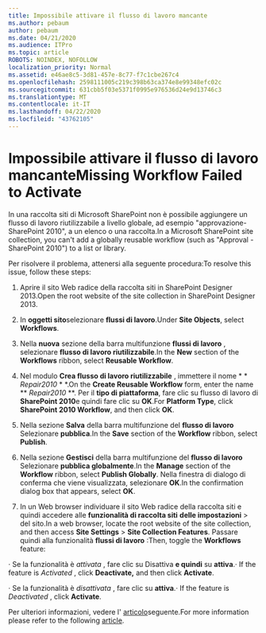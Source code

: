 ```yaml
---
title: Impossibile attivare il flusso di lavoro mancante
ms.author: pebaum
author: pebaum
ms.date: 04/21/2020
ms.audience: ITPro
ms.topic: article
ROBOTS: NOINDEX, NOFOLLOW
localization_priority: Normal
ms.assetid: e46ae8c5-3d81-457e-8c77-f7c1cbe267c4
ms.openlocfilehash: 2598111005c219c398b63ca374e8e99348efc02c
ms.sourcegitcommit: 631cbb5f03e5371f0995e976536d24e9d13746c3
ms.translationtype: MT
ms.contentlocale: it-IT
ms.lasthandoff: 04/22/2020
ms.locfileid: "43762105"
---
```

# <a name="missing-workflow-failed-to-activate"></a><span data-ttu-id="b8cea-102">Impossibile attivare il flusso di lavoro mancante</span><span class="sxs-lookup"><span data-stu-id="b8cea-102">Missing Workflow Failed to Activate</span></span>

<span data-ttu-id="b8cea-103">In una raccolta siti di Microsoft SharePoint non è possibile aggiungere un flusso di lavoro riutilizzabile a livello globale, ad esempio "approvazione-SharePoint 2010", a un elenco o una raccolta.</span><span class="sxs-lookup"><span data-stu-id="b8cea-103">In a Microsoft SharePoint site collection, you can't add a globally reusable workflow (such as "Approval - SharePoint 2010") to a list or library.</span></span>
  
<span data-ttu-id="b8cea-104">Per risolvere il problema, attenersi alla seguente procedura:</span><span class="sxs-lookup"><span data-stu-id="b8cea-104">To resolve this issue, follow these steps:</span></span> 
  
1. <span data-ttu-id="b8cea-105">Aprire il sito Web radice della raccolta siti in SharePoint Designer 2013.</span><span class="sxs-lookup"><span data-stu-id="b8cea-105">Open the root website of the site collection in SharePoint Designer 2013.</span></span>
  
2. <span data-ttu-id="b8cea-106">In **oggetti sito**selezionare **flussi di lavoro**.</span><span class="sxs-lookup"><span data-stu-id="b8cea-106">Under **Site Objects**, select **Workflows**.</span></span> 
  
3. <span data-ttu-id="b8cea-107">Nella **nuova** sezione della barra multifunzione **flussi di lavoro** , selezionare **flusso di lavoro riutilizzabile**.</span><span class="sxs-lookup"><span data-stu-id="b8cea-107">In the **New** section of the **Workflows** ribbon, select **Reusable Workflow**.</span></span> 
  
4. <span data-ttu-id="b8cea-108">Nel modulo **Crea flusso di lavoro riutilizzabile** , immettere il nome \* \* *Repair2010* \* \*.</span><span class="sxs-lookup"><span data-stu-id="b8cea-108">On the **Create Reusable Workflow** form, enter the name \*\* *Repair2010* \*\*.</span></span> <span data-ttu-id="b8cea-109">Per il **tipo di piattaforma**, fare clic su flusso di lavoro di **SharePoint 2010**e quindi fare clic su **OK**.</span><span class="sxs-lookup"><span data-stu-id="b8cea-109">For **Platform Type**, click **SharePoint 2010 Workflow**, and then click **OK**.</span></span> 
  
1. <span data-ttu-id="b8cea-110">Nella sezione **Salva** della barra multifunzione del **flusso di lavoro** Selezionare **pubblica**.</span><span class="sxs-lookup"><span data-stu-id="b8cea-110">In the **Save** section of the **Workflow** ribbon, select **Publish**.</span></span> 
  
2. <span data-ttu-id="b8cea-111">Nella sezione **Gestisci** della barra multifunzione del **flusso di lavoro** Selezionare **pubblica globalmente**.</span><span class="sxs-lookup"><span data-stu-id="b8cea-111">In the **Manage** section of the **Workflow** ribbon, select **Publish Globally**.</span></span> <span data-ttu-id="b8cea-112">Nella finestra di dialogo di conferma che viene visualizzata, selezionare **OK**.</span><span class="sxs-lookup"><span data-stu-id="b8cea-112">In the confirmation dialog box that appears, select **OK**.</span></span> 
  
3. <span data-ttu-id="b8cea-113">In un Web browser individuare il sito Web radice della raccolta siti e quindi accedere alle **funzionalità di raccolta siti** **delle impostazioni** \> del sito.</span><span class="sxs-lookup"><span data-stu-id="b8cea-113">In a web browser, locate the root website of the site collection, and then access **Site Settings** \> **Site Collection Features**.</span></span> <span data-ttu-id="b8cea-114">Passare quindi alla funzionalità **flussi di lavoro** :</span><span class="sxs-lookup"><span data-stu-id="b8cea-114">Then, toggle the **Workflows** feature:</span></span> 
  
<span data-ttu-id="b8cea-115">· Se la funzionalità è *attivata* , fare clic su Disattiva **e quindi** su **attiva**.</span><span class="sxs-lookup"><span data-stu-id="b8cea-115">· If the feature is  *Activated*  , click **Deactivate,** and then click **Activate**.</span></span> 
  
<span data-ttu-id="b8cea-116">· Se la funzionalità è *disattivata* , fare clic su **attiva**.</span><span class="sxs-lookup"><span data-stu-id="b8cea-116">· If the feature is  *Deactivated*  , click **Activate**.</span></span> 
  
<span data-ttu-id="b8cea-117">Per ulteriori informazioni, vedere l' [articolo](https://go.microsoft.com/fwlink/?linkid=2047770&amp;clcid=0x409)seguente.</span><span class="sxs-lookup"><span data-stu-id="b8cea-117">For more information please refer to the following [article](https://go.microsoft.com/fwlink/?linkid=2047770&amp;clcid=0x409).</span></span>
  

